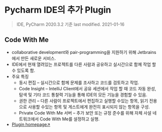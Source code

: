 # Pycharm IDE의 추가 Plugin
> IDE, PyCharm 2020.3.2 기준
> last modified. 2021-01-16

## Code With Me  
- collaborative development와 pair-programming을 지원하기 위해 Jetbrains에서 만든 새로운 서비스.
- IDE에서 현재 열려있는 프로젝트를 다른 사람과 공유하고 실시간으로 함께 작업 할 수 있도록 함.
- 주요 특징
  + 동시 편집 – 실시간으로 함께 문제를 조사하고 코드를 검토하고 작업.
  + Code Insight – IntelliJ Client에서 공유 세션에서 작업 할 때 코드 자동 완성, 탐색 및 기타 코드 통찰력 기능을 통해 IDE의 모든 기능을 경험할 수 있음.
  + 권한 관리 – 다른 사람이 프로젝트에서 편집하고 실행할 수있는 항목, 읽기 전용으로 사용할 수있는 항목 및 게스트에게 완전히 표시되지 않는 항목을 구성.
  + Private Code With Me 서버 – 추가 보안 또는 규정 준수를 위해 자체 사설 네트워크에서 Code With Me를 설정하고 실행.
- [Plugin homepage↗](https://plugins.jetbrains.com/plugin/14896-code-with-me)  

 

